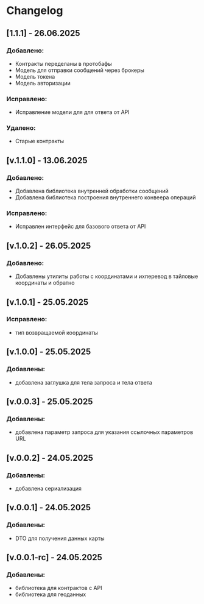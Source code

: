 # Changelog

## [1.1.1] - 26.06.2025
### Добавлено:
- Контракты переделаны в протобафы
- Модель для отправки сообщений через брокеры
- Модель токена
- Модель авторизации

### Исправлено:
- Исправление модели для для ответа от API

### Удалено:
- Старые контракты

## [v.1.1.0] - 13.06.2025
### Добавлено:
- Добавлена библиотека внутренней обработки сообщений
- Добавлена библиотека построения внутреннего конвеера операций

### Исправлено:
- Исправлен интерфейс для базового ответа от API

## [v.1.0.2] - 26.05.2025
### Добавлено:
- Добавлены утилиты работы с координатами и ихперевод в тайловые координаты и обратно

## [v.1.0.1] - 25.05.2025
### Исправлено:
- тип возвращаемой координаты

## [v.1.0.0] - 25.05.2025
### Добавлены:
- добавлена заглушка для тела запроса и тела ответа

## [v.0.0.3] - 25.05.2025
### Добавлены:
- добавлена параметр запроса для указания ссылочных параметров URL

## [v.0.0.2] - 24.05.2025
### Добавлены:
- добавлена сериализация

## [v.0.0.1] - 24.05.2025
### Добавлены:
- DTO для получения данных карты

## [v.0.0.1-rc] - 24.05.2025
### Добавлены:
- библиотека для контрактов с API
- библиотека для геоданных